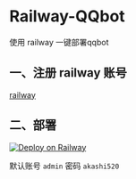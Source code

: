 # Railway-QQbot

使用 railway 一键部署qqbot

## 一、注册 railway 账号

[railway](https://railway.app/)

## 二、部署

[![Deploy on Railway](https://railway.app/button.svg)](https://railway.app/new/template?template=https://github.com/AkashiCoin/Railway-docker-zhenxun&plugins=postgresql&envs=PORT&Default=5010&referralCode=IGBnmG)

默认账号 `admin` 密码 `akashi520`
